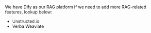We have Dify as our RAG platform if we need to add more RAG-related features, lookup below:
 - Unstructed.io
 - Verba Weaviate